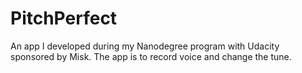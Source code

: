 # PitchPerfect


An app I developed during my Nanodegree program with Udacity sponsored by Misk. 
The app is to record voice and change the tune. 
